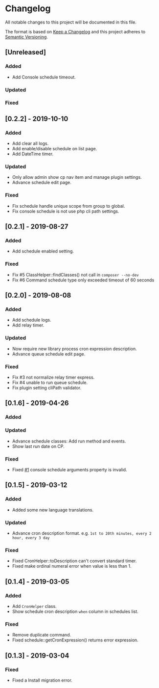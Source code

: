 # Changelog

All notable changes to this project will be documented in this file.

The format is based on [Keep a Changelog](http://keepachangelog.com/) and this project adheres to [Semantic Versioning](http://semver.org/).

## [Unreleased]
### Added
- Add Console schedule timeout.

### Updated
### Fixed

## [0.2.2] - 2019-10-10
### Added
- Add clear all logs.
- Add enable/disable schedule on list page.
- Add DateTime timer.

### Updated
- Only allow admin show cp nav item and manage plugin settings.
- Advance schedule edit page.

### Fixed
- Fix schedule handle unique scope from group to global.
- Fix console schedule is not use php cli path settings.

## [0.2.1] - 2019-08-27
### Added
- Add schedule enabled setting.

### Fixed
- Fix #5 ClassHelper::findClasses() not call in `composer --no-dev`
- Fix #6 Command schedule type only exceeded timeout of 60 seconds

## [0.2.0] - 2019-08-08
### Added
- Add schedule logs.
- Add relay timer.

### Updated
- Now require new library process cron expression description.
- Advance queue schedule edit page.

### Fixed
- Fix #3 not normalize relay timer express.
- Fix #4 unable to run queue schedule.
- Fix plugin setting cliPath validator.

## [0.1.6] - 2019-04-26
### Added
### Updated
- Advance schedule classes: Add run method and events.
- Show last run date on CP.

### Fixed
- Fixed [#1](https://github.com/panlatent/schedule/issues/1) console schedule arguments property is invalid.

## [0.1.5] - 2019-03-12
### Added
- Added some new language translations.

### Updated
- Advance cron description format. e.g. `1st to 20th minutes, every 2 hour, every 3 day`

### Fixed
- Fixed CronHelper::toDescription can't convert standard timer.
- Fixed make ordinal numeral error when value is less than 1.

## [0.1.4] - 2019-03-05
### Added
- Add `CronHelper` class.
- Show schedule cron description `when` column in schedules list.

### Fixed
- Remove duplicate command.
- Fixed schedule::getCronExpression() returns error expression.

## [0.1.3] - 2019-03-04
### Fixed
- Fixed a Install migration error.